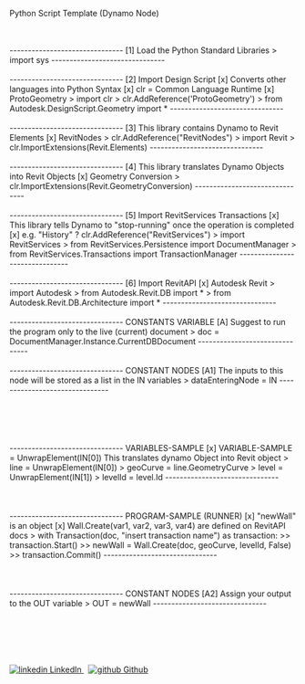 Python Script Template (Dynamo Node)

<br>
</br>
-------------------------------
[1] Load the Python Standard Libraries
> import sys
-------------------------------
<br>
</br>
-------------------------------
[2] Import Design Script
[x] Converts other languages into Python Syntax
[x] clr = Common Language Runtime
[x] ProtoGeometry
> import clr
> clr.AddReference('ProtoGeometry')
> from Autodesk.DesignScript.Geometry import *
-------------------------------
<br>
</br>
-------------------------------
[3] This library contains Dynamo to Revit Elements
[x] RevitNodes
> clr.AddReference("RevitNodes")
> import Revit
> clr.ImportExtensions(Revit.Elements)
-------------------------------
<br>
</br>
-------------------------------
[4] This library translates Dynamo Objects into Revit Objects
[x] Geometry Conversion
> clr.ImportExtensions(Revit.GeometryConversion)
-------------------------------
<br>
</br>
-------------------------------
[5] Import RevitServices Transactions
[x] This library tells Dynamo to "stop-running" once the operation is completed
[x] e.g. "History"
? clr.AddReference("RevitServices")
> import RevitServices
> from RevitServices.Persistence import DocumentManager
> from RevitServices.Transactions import TransactionManager
-------------------------------
<br>
</br>
-------------------------------
[6] Import RevitAPI
[x] Autodesk Revit
> import Autodesk
> from Autodesk.Revit.DB import *
> from Autodesk.Revit.DB.Architecture import *
-------------------------------
<br>
</br>
-------------------------------
CONSTANTS VARIABLE
[A] Suggest to run the program only to the live (current) document
> doc = DocumentManager.Instance.CurrentDBDocument
-------------------------------
<br>
</br>
-------------------------------
CONSTANT NODES
[A1] The inputs to this node will be stored as a list in the IN variables
> dataEnteringNode = IN
-------------------------------
<br>
</br>
<br>
</br>
<br>
</br>
-------------------------------
VARIABLES-SAMPLE
[x] VARIABLE-SAMPLE = UnwrapElement(IN[0]) This translates dynamo Object into Revit object
> line = UnwrapElement(IN[0]) 
> geoCurve = line.GeometryCurve
> level = UnwrapElement(IN[1])
> levelId = level.Id
-------------------------------
<br>
</br>
<br>
</br>
-------------------------------
PROGRAM-SAMPLE (RUNNER)
[x] "newWall" is an object
[x] Wall.Create(var1, var2, var3, var4) are defined on RevitAPI docs
> with Transaction(doc, "insert transaction name") as transaction:
>> transaction.Start()
>> newWall = Wall.Create(doc, geoCurve, levelId, False)
>> transaction.Commit()
-------------------------------
<br>
</br>
<br>
</br>
-------------------------------
CONSTANT NODES
[A2] Assign your output to the OUT variable
> OUT = newWall
-------------------------------
<br>
</br>



<br>
</br>
<br>
</br>
<p>
  <a href="https://www.linkedin.com/in/binoootuliao/" rel="nofollow noreferrer">
    <img src="https://i.stack.imgur.com/gVE0j.png" alt="linkedin"> LinkedIn
  </a> &nbsp; 
  <a href="https://github.com/melbinoooo" rel="nofollow noreferrer">
    <img src="https://i.stack.imgur.com/tskMh.png" alt="github"> Github
  </a>
</p>

